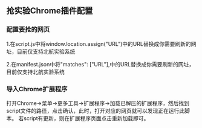 ## 抢实验Chrome插件配置

### 配置要抢的网页
1.在script.js中将window.location.assign("URL")中的URL替换成你需要刷新的网址，目前仅支持北航实验系统

2.在manifest.json中将"matches": ["URL"],中的URL替换成你需要刷新的网址，目前仅支持北航实验系统

### 导入Chrome扩展程序
打开Chrome->菜单->更多工具->扩展程序->加载已解压的扩展程序，然后找到script文件的路径，点击确认，此时，打开对应的网页就可以发现正在运行此脚本。
若script有更新，则在扩展程序页面点击重新加载即可。
